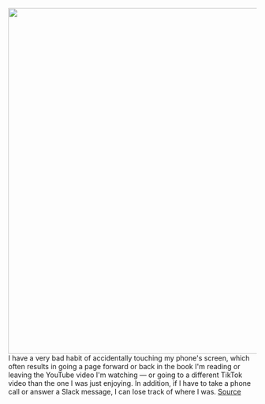 <img src='https://cdn.vox-cdn.com/thumbor/5_D4IS4XgYXvrbVAaERFrcTNcUo=/0x0:1500x983/1200x800/filters:focal(630x372:870x612)/cdn.vox-cdn.com/uploads/chorus_image/image/69616868/microsoft_tiktok.0.jpg' width='700px' /><br/>
I have a very bad habit of accidentally touching my phone's screen, which often results in going a page forward or back in the book I'm reading or leaving the YouTube video I'm watching — or going to a different TikTok video than the one I was just enjoying. In addition, if I have to take a phone call or answer a Slack message, I can lose track of where I was.
<a href='https://www.theverge.com/22584172/tiktok-video-watch-history-how-to-download'> Source <a/>